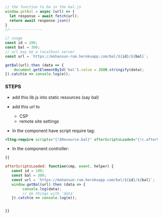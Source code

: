 
``` js
// the function to be in the bal.js  
window.getBal = async (url) => {
  let response = await fetch(url);
  return await response.json()
}
//---------------

// usage
const id = 100;
const bal = 300;
// url may be a localhost server
const url = `https://mohansun-rum.herokuapp.com/bal/${id}/${bal}`; 

getBal(url).then (data => {
    document.getElementById('bal').value = JSON.stringify(data);
}).catch(e => console.log(e));

```


###  STEPS 

- add this lib.js into static resources (say bal)
- add this url to 
    - CSP 
    - remote site settings

- In the component have script require tag:
```xml
<ltng:require scripts="{!$Resource.bal}" afterScriptsLoaded="{!c.afterScriptsLoaded}" />
```
- In the component controller:
``` js
{{

afterScriptsLoaded: function(cmp, event, helper) {
   const id = 100;
   const bal = 300;
   const url = `https://mohansun-rum.herokuapp.com/bal/${id}/${bal}`; 
   window.getBal(url).then (data => {
        console.log(data);
        // do things with 'data' 
   }).catch(e => console.log(e));


}}
```
